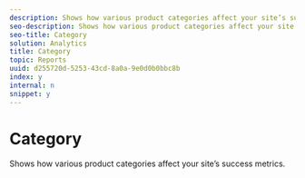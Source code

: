 ```yaml
---
description: Shows how various product categories affect your site’s success metrics.
seo-description: Shows how various product categories affect your site’s success metrics.
seo-title: Category
solution: Analytics
title: Category
topic: Reports
uuid: d255720d-5253-43cd-8a0a-9e0d0b0bbc8b
index: y
internal: n
snippet: y
---
```


# Category

Shows how various product categories affect your site’s success metrics.

